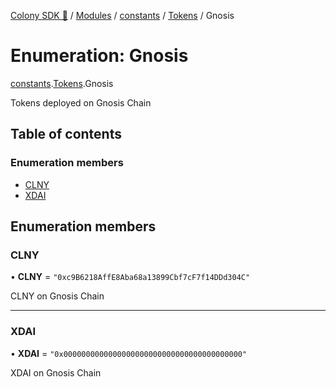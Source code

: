 [Colony SDK 🚀](../README.md) / [Modules](../modules.md) / [constants](../modules/constants.md) / [Tokens](../modules/constants.Tokens.md) / Gnosis

# Enumeration: Gnosis

[constants](../modules/constants.md).[Tokens](../modules/constants.Tokens.md).Gnosis

Tokens deployed on Gnosis Chain

## Table of contents

### Enumeration members

- [CLNY](constants.Tokens.Gnosis.md#clny)
- [XDAI](constants.Tokens.Gnosis.md#xdai)

## Enumeration members

### CLNY

• **CLNY** = `"0xc9B6218AffE8Aba68a13899Cbf7cF7f14DDd304C"`

CLNY on Gnosis Chain

___

### XDAI

• **XDAI** = `"0x0000000000000000000000000000000000000000"`

XDAI on Gnosis Chain
